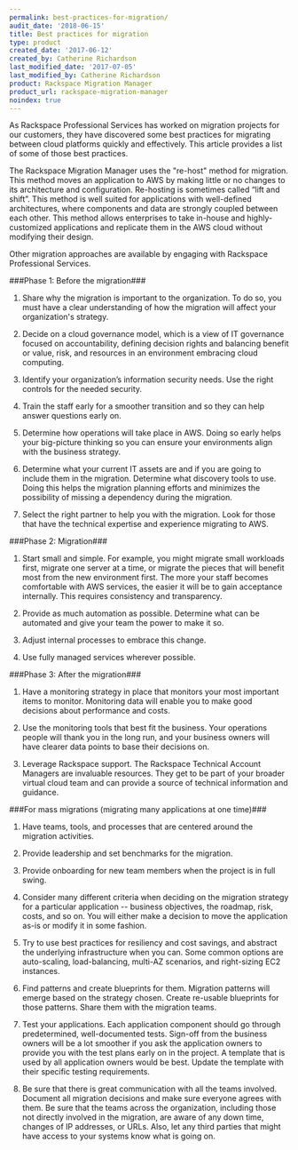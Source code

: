 ```yaml
---
permalink: best-practices-for-migration/
audit_date: '2018-06-15'
title: Best practices for migration
type: product
created_date: '2017-06-12'
created_by: Catherine Richardson
last_modified_date: '2017-07-05'
last_modified_by: Catherine Richardson
product: Rackspace Migration Manager
product_url: rackspace-migration-manager
noindex: true
---
```


As Rackspace Professional Services has worked on migration projects for our
customers, they have discovered some best practices for migrating between cloud
platforms quickly and effectively. This article provides a list of some of
those best practices.

The Rackspace Migration Manager uses the "re-host" method for migration. This
method moves an application to AWS by making little or no changes to its
architecture and configuration. Re-hosting is sometimes called “lift and
shift”. This method is well suited for applications with well-defined
architectures, where components and data are strongly coupled between each
other. This method allows enterprises to take in-house and highly-customized
applications and replicate them in the AWS cloud without modifying their
design.

Other migration approaches are available by engaging with Rackspace
Professional Services.


###Phase 1: Before the migration###

1. Share why the migration is important to the organization.
   To do so, you must have a clear understanding of how the migration will
   affect your organization's strategy.

2. Decide on a cloud governance model, which is a view of IT governance
   focused on accountability, defining decision rights and balancing benefit
   or value, risk, and resources in an environment embracing cloud computing.

3. Identify your organization’s information security needs. Use the right
   controls for the needed security.

4. Train the staff early for a smoother transition and so they can help answer
   questions early on.

5. Determine how operations will take place in AWS. Doing so early helps your
   big-picture thinking so you can ensure your environments align with the
   business strategy.

6. Determine what your current IT assets are and if you are going to include
   them in the migration. Determine what discovery tools to use. Doing this
   helps the migration planning efforts and minimizes the possibility of
   missing a dependency during the migration.

7. Select the right partner to help you with the migration. Look
   for those that have the technical expertise and experience
   migrating to AWS.


###Phase 2: Migration###

1. Start small and simple. For example, you might migrate small workloads
   first, migrate one server at a time, or migrate the pieces that will
   benefit most from the new environment first. The more your staff becomes
   comfortable with AWS services, the easier it will be to gain acceptance
   internally. This requires consistency and transparency.

2. Provide as much automation as possible. Determine what can be automated and
   give your team the power to make it so.

3. Adjust internal processes to embrace this change.

4. Use fully managed services wherever possible.


###Phase 3: After the migration###

1. Have a monitoring strategy in place that monitors your most important
   items to monitor. Monitoring data will enable you to make good decisions
   about performance and costs.

2. Use the monitoring tools that best fit the business. Your operations people
   will thank you in the long run, and your business owners will have clearer
   data points to base their decisions on.

3. Leverage Rackspace support. The Rackspace Technical Account Managers are
   invaluable resources. They get to be part of your broader virtual cloud team
   and can provide a source of technical information and guidance.


###For mass migrations (migrating many applications at one time)###

1. Have teams, tools, and processes that are centered around the migration
   activities.

2. Provide leadership and set benchmarks for the migration.

3. Provide onboarding for new team members when the project is in full swing.

4. Consider many different criteria when deciding on the migration strategy
   for a particular application -- business objectives, the roadmap,
   risk, costs, and so on. You will either make a decision to move the
   application as-is or modify it in some fashion.

5. Try to use best practices for resiliency and cost savings, and abstract the
   underlying infrastructure when you can. Some common options are
   auto-scaling, load-balancing, multi-AZ scenarios, and right-sizing EC2
   instances.

6. Find patterns and create blueprints for them. Migration patterns will
   emerge based on the strategy chosen. Create re-usable blueprints for
   those patterns. Share them with the migration teams.

7. Test your applications. Each application component should go through
   predetermined, well-documented tests. Sign-off from the business owners
   will be a lot smoother if you ask the application owners to provide you
   with the test plans early on in the project. A template that is used by all
   application owners would be best. Update the template with their specific
   testing requirements.

8. Be sure that there is great communication with all the teams involved.
   Document all migration decisions and make sure everyone agrees with them.
   Be sure that the teams across the organization, including those not directly
   involved in the migration, are aware of any down time, changes of IP
   addresses, or URLs. Also, let any third parties that might have access to
   your systems know what is going on.
